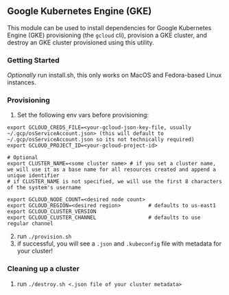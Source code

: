 ## Google Kubernetes Engine (GKE)

This module can be used to install dependencies for Google Kubernetes Engine (GKE) provisioning (the `gcloud` cli), provision a GKE cluster, and destroy an GKE cluster provisioned using this utility.  

### Getting Started
*Optionally* run install.sh, this only works on MacOS and Fedora-based Linux instances.  

### Provisioning
1. Set the following env vars before provisioning:

```
export GCLOUD_CREDS_FILE=<your-gcloud-json-key-file, usually ~/.gcp/osServiceAccount.json> (this will default to ~/.gcp/osServiceAccount.json so its not technically required)
export GCLOUD_PROJECT_ID=<your-gcloud-project-id>

# Optional
export CLUSTER_NAME=<some cluster name> # if you set a cluster name, we will use it as a base name for all resources created and append a unique identifier
# if CLUSTER_NAME is not specified, we will use the first 8 characters of the system's username

export GCLOUD_NODE_COUNT=<desired node count>
export GCLOUD_REGION=<desired region>         # defaults to us-east1
export GCLOUD_CLUSTER_VERSION
export GCLOUD_CLUSTER_CHANNEL                 # defaults to use regular channel
```

2. run `./provision.sh`
3. if successful, you will see a `.json` and `.kubeconfig` file with metadata for your cluster!

### Cleaning up a cluster
1. run `./destroy.sh <.json file of your cluster metadata>`
